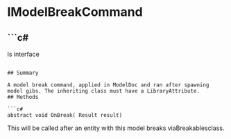 # IModelBreakCommand

## ```c#
Is interface
```

## Summary

A model break command, applied in ModelDoc and ran after spawning model gibs. The inheriting class must have a LibraryAttribute.
## Methods

```c#
abstract void OnBreak( Result result) 
```
This will be called after an entity with this model breaks viaBreakablesclass.
